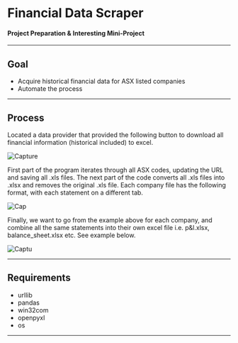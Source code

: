 ﻿Financial Data Scraper
===================


#### Project Preparation & Interesting Mini-Project
------------------------------------------------------------------------

Goal
-------------------
 - Acquire historical financial data for ASX listed companies
 - Automate the process

----------

Process
-------------
Located a data provider that provided the following button to download all financial information (historical included) to excel.

![Capture](https://user-images.githubusercontent.com/43980002/67251491-0fa45380-f4bb-11e9-89e9-2bcb04befbc5.JPG)

First part of the program iterates through all ASX codes, updating the URL and saving all .xls files. The next part of the code converts all .xls files into .xlsx and removes the original .xls file. Each company file has the following format, with each statement on a different tab.

![Cap](https://user-images.githubusercontent.com/43980002/67251759-dcae8f80-f4bb-11e9-8eca-6daf822e086e.JPG)

Finally, we want to go from the example above for each company, and combine all the same statements into their own excel file i.e. p&l.xlsx, balance_sheet.xlsx etc. See example below.

![Captu](https://user-images.githubusercontent.com/43980002/67261376-1bf4d480-f4ec-11e9-887a-2114254015e1.JPG)

----------

Requirements
--------------------
- urllib  
- pandas  
- win32com   
- openpyxl  
- os  
----------
